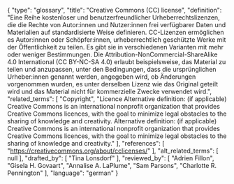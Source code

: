 {
    "type": "glossary",
    "title": "Creative Commons (CC) license",
    "definition": "Eine Reihe kostenloser und benutzerfreundlicher Urheberrechtslizenzen, die die Rechte von Autor:innen und Nutzer:innen frei verfügbarer Daten und Materialien auf standardisierte Weise definieren. CC-Lizenzen ermöglichen es Autor:innen oder Schöpfer:innen, urheberrechtlich geschützte Werke mit der Öffentlichkeit zu teilen. Es gibt sie in verschiedenen Varianten mit mehr oder weniger Bestimmungen. Die Attribution-NonCommercial-ShareAlike 4.0 International (CC BY-NC-SA 4.0) erlaubt beispielsweise, das Material zu teilen und anzupassen, unter den Bedingungen, dass die ursprünglichen Urheber:innen genannt werden, angegeben wird, ob Änderungen vorgenommen wurden, es unter derselben Lizenz wie das Original geteilt wird und das Material nicht für kommerzielle Zwecke verwendet wird.",
    "related_terms": [
        "Copyright",
        "Licence Alternative definition: (if applicable) Creative Commons is an international nonprofit organization that provides Creative Commons licences, with the goal to minimize legal obstacles to the sharing of knowledge and creativity. Alternative definition: (if applicable) Creative Commons is an international nonprofit organization that provides Creative Commons licences, with the goal to minimize legal obstacles to the sharing of knowledge and creativity."
    ],
    "references": [
        "https://creativecommons.org/about/cclicenses/"
    ],
    "alt_related_terms": [
        null
    ],
    "drafted_by": [
        "Tina Lonsdorf"
    ],
    "reviewed_by": [
        "Adrien Fillon",
        "Gisela H. Govaart",
        "Annalise A. LaPlume",
        "Sam Parsons",
        "Charlotte R. Pennington"
    ],
    "language": "german"
}
